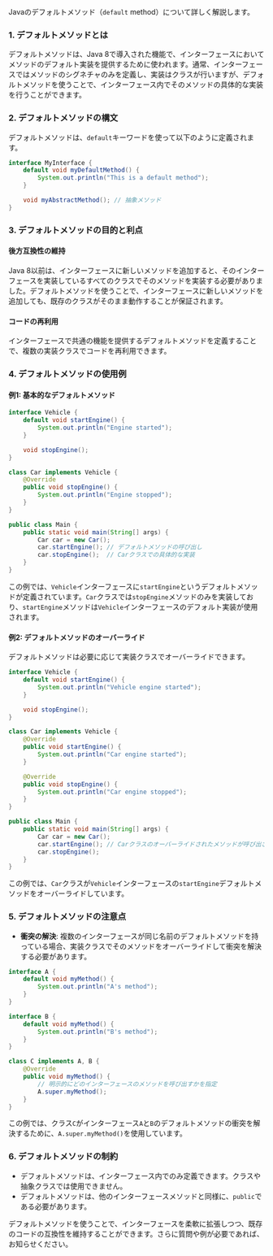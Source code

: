 Javaのデフォルトメソッド（`default` method）について詳しく解説します。

### 1. **デフォルトメソッドとは**
デフォルトメソッドは、Java 8で導入された機能で、インターフェースにおいてメソッドのデフォルト実装を提供するために使われます。通常、インターフェースではメソッドのシグネチャのみを定義し、実装はクラスが行いますが、デフォルトメソッドを使うことで、インターフェース内でそのメソッドの具体的な実装を行うことができます。

### 2. **デフォルトメソッドの構文**
デフォルトメソッドは、`default`キーワードを使って以下のように定義されます。

```java
interface MyInterface {
    default void myDefaultMethod() {
        System.out.println("This is a default method");
    }

    void myAbstractMethod(); // 抽象メソッド
}
```

### 3. **デフォルトメソッドの目的と利点**

#### **後方互換性の維持**
Java 8以前は、インターフェースに新しいメソッドを追加すると、そのインターフェースを実装しているすべてのクラスでそのメソッドを実装する必要がありました。デフォルトメソッドを使うことで、インターフェースに新しいメソッドを追加しても、既存のクラスがそのまま動作することが保証されます。

#### **コードの再利用**
インターフェースで共通の機能を提供するデフォルトメソッドを定義することで、複数の実装クラスでコードを再利用できます。

### 4. **デフォルトメソッドの使用例**

#### 例1: 基本的なデフォルトメソッド
```java
interface Vehicle {
    default void startEngine() {
        System.out.println("Engine started");
    }

    void stopEngine();
}

class Car implements Vehicle {
    @Override
    public void stopEngine() {
        System.out.println("Engine stopped");
    }
}

public class Main {
    public static void main(String[] args) {
        Car car = new Car();
        car.startEngine(); // デフォルトメソッドの呼び出し
        car.stopEngine();  // Carクラスでの具体的な実装
    }
}
```
この例では、`Vehicle`インターフェースに`startEngine`というデフォルトメソッドが定義されています。`Car`クラスでは`stopEngine`メソッドのみを実装しており、`startEngine`メソッドは`Vehicle`インターフェースのデフォルト実装が使用されます。

#### 例2: デフォルトメソッドのオーバーライド
デフォルトメソッドは必要に応じて実装クラスでオーバーライドできます。

```java
interface Vehicle {
    default void startEngine() {
        System.out.println("Vehicle engine started");
    }

    void stopEngine();
}

class Car implements Vehicle {
    @Override
    public void startEngine() {
        System.out.println("Car engine started");
    }

    @Override
    public void stopEngine() {
        System.out.println("Car engine stopped");
    }
}

public class Main {
    public static void main(String[] args) {
        Car car = new Car();
        car.startEngine(); // Carクラスのオーバーライドされたメソッドが呼び出される
        car.stopEngine();
    }
}
```
この例では、`Car`クラスが`Vehicle`インターフェースの`startEngine`デフォルトメソッドをオーバーライドしています。

### 5. **デフォルトメソッドの注意点**

- **衝突の解決**: 複数のインターフェースが同じ名前のデフォルトメソッドを持っている場合、実装クラスでそのメソッドをオーバーライドして衝突を解決する必要があります。

```java
interface A {
    default void myMethod() {
        System.out.println("A's method");
    }
}

interface B {
    default void myMethod() {
        System.out.println("B's method");
    }
}

class C implements A, B {
    @Override
    public void myMethod() {
        // 明示的にどのインターフェースのメソッドを呼び出すかを指定
        A.super.myMethod();
    }
}
```
この例では、クラス`C`がインターフェース`A`と`B`のデフォルトメソッドの衝突を解決するために、`A.super.myMethod()`を使用しています。

### 6. **デフォルトメソッドの制約**
- デフォルトメソッドは、インターフェース内でのみ定義できます。クラスや抽象クラスでは使用できません。
- デフォルトメソッドは、他のインターフェースメソッドと同様に、`public`である必要があります。

デフォルトメソッドを使うことで、インターフェースを柔軟に拡張しつつ、既存のコードの互換性を維持することができます。さらに質問や例が必要であれば、お知らせください。
